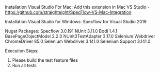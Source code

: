 ﻿Installation Visual Studio For Mac:
Add this extension in Mac VS Studio - https://github.com/straighteight/SpecFlow-VS-Mac-Integration

Installation Visual Studio for Windows:
Specflow for Visual Studio 2019

Nuget Packages:
Specflow 3.0.191
NUnit 3.11.0
Bodi 1.4.1
BasePageObjectModel 2.2.0
NUnit3TestAdapter 3.17.0
Selenium Webdriver ChromeDriver 85.0
Selenium Webdriver 3.141.0
Selenium Support 3.141.0

Execution Steps:
1. Please build the test feature files
2. Run all tests

